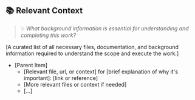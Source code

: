 ## 📚 Relevant Context
> 💡 *What background information is essential for understanding and completing this work?*

[A curated list of all necessary files, documentation, and background information required to understand the scope and execute the work.]

- [Parent Item]
  - [Relevant file, url, or context] for [brief explanation of why it's important]: [link or reference]
  - [More relevant files or context if needed]
  - [...]
